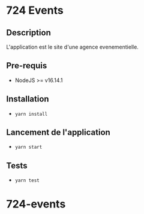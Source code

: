 # 724 Events

## Description
L'application est le site d'une agence evenementielle.
## Pre-requis
- NodeJS  >= v16.14.1

## Installation
- `yarn install`

## Lancement de l'application
- `yarn start`

## Tests
- `yarn test`
# 724-events
